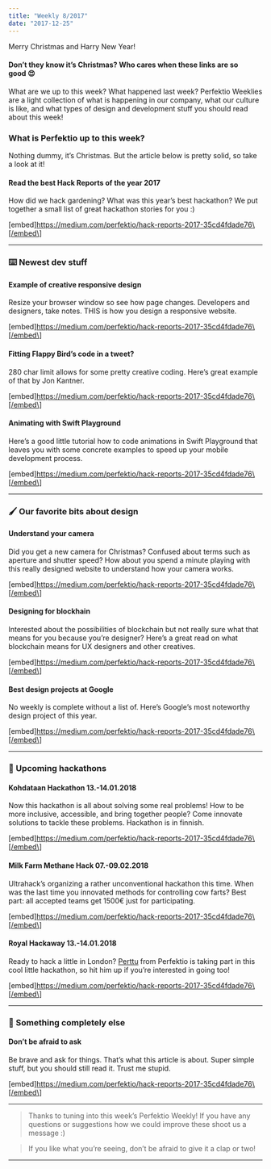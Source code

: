 ```yaml
---
title: "Weekly 8/2017"
date: "2017-12-25"
---
```


Merry Christmas and Harry New Year!

#### Don’t they know it’s Christmas? Who cares when these links are so good 😍

What are we up to this week? What happened last week? Perfektio Weeklies are a light collection of what is happening in our company, what our culture is like, and what types of design and development stuff you should read about this week!

### What is Perfektio up to this week?

Nothing dummy, it’s Christmas. But the article below is pretty solid, so take a look at it!

#### Read the best Hack Reports of the year 2017

How did we hack gardening? What was this year’s best hackathon? We put together a small list of great hackathon stories for you :)

\[embed\]https://medium.com/perfektio/hack-reports-2017-35cd4fdade76\[/embed\]

---

### ⌨️ Newest dev stuff

#### Example of creative responsive design

Resize your browser window so see how page changes. Developers and designers, take notes. THIS is how you design a responsive website.

\[embed\]https://medium.com/perfektio/hack-reports-2017-35cd4fdade76\[/embed\]

#### Fitting Flappy Bird’s code in a tweet?

280 char limit allows for some pretty creative coding. Here’s great example of that by Jon Kantner.

\[embed\]https://medium.com/perfektio/hack-reports-2017-35cd4fdade76\[/embed\]

#### Animating with Swift Playground

Here’s a good little tutorial how to code animations in Swift Playground that leaves you with some concrete examples to speed up your mobile development process.

\[embed\]https://medium.com/perfektio/hack-reports-2017-35cd4fdade76\[/embed\]

---

### 🖌 Our favorite bits about design

#### Understand your camera

Did you get a new camera for Christmas? Confused about terms such as aperture and shutter speed? How about you spend a minute playing with this really designed website to understand how your camera works.

\[embed\]https://medium.com/perfektio/hack-reports-2017-35cd4fdade76\[/embed\]

#### Designing for blockhain

Interested about the possibilities of blockchain but not really sure what that means for you because you’re designer? Here’s a great read on what blockchain means for UX designers and other creatives.

\[embed\]https://medium.com/perfektio/hack-reports-2017-35cd4fdade76\[/embed\]

#### Best design projects at Google

No weekly is complete without a list of. Here’s Google’s most noteworthy design project of this year.

\[embed\]https://medium.com/perfektio/hack-reports-2017-35cd4fdade76\[/embed\]

---

### 👊 Upcoming hackathons

#### Kohdataan Hackathon 13.-14.01.2018

Now this hackathon is all about solving some real problems! How to be more inclusive, accessible, and bring together people? Come innovate solutions to tackle these problems. Hackathon is in finnish.

\[embed\]https://medium.com/perfektio/hack-reports-2017-35cd4fdade76\[/embed\]

#### Milk Farm Methane Hack 07.-09.02.2018

Ultrahack’s organizing a rather unconventional hackathon this time. When was the last time you innovated methods for controlling cow farts? Best part: all accepted teams get 1500€ just for participating.

\[embed\]https://medium.com/perfektio/hack-reports-2017-35cd4fdade76\[/embed\]

#### Royal Hackaway 13.-14.01.2018

Ready to hack a little in London? [Perttu](https://medium.com/u/aceecd637496) from Perfektio is taking part in this cool little hackathon, so hit him up if you’re interested in going too!

\[embed\]https://medium.com/perfektio/hack-reports-2017-35cd4fdade76\[/embed\]

---

### 👻 Something completely else

#### Don’t be afraid to ask

Be brave and ask for things. That’s what this article is about. Super simple stuff, but you should still read it. Trust me stupid.

\[embed\]https://medium.com/perfektio/hack-reports-2017-35cd4fdade76\[/embed\]

---

> Thanks to tuning into this week’s Perfektio Weekly! If you have any questions or suggestions how we could improve these shoot us a message :)

> If you like what you’re seeing, don’t be afraid to give it a clap or two!

---
